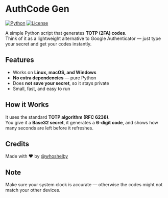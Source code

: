 # AuthCode Gen

[![Python](https://img.shields.io/badge/python-3.x-blue)](https://www.python.org/) 
[![License](https://img.shields.io/badge/license-MIT-green)](LICENSE)

A simple Python script that generates **TOTP (2FA) codes**.  
Think of it as a lightweight alternative to Google Authenticator — just type your secret and get your codes instantly.


## Features
- Works on **Linux, macOS, and Windows**  
- **No extra dependencies** — pure Python  
- Does **not save your secret**, so it stays private  
- Small, fast, and easy to run


## How it Works
It uses the standard **TOTP algorithm (RFC 6238)**.  
You give it a **Base32 secret**, it generates a **6-digit code**, and shows how many seconds are left before it refreshes.  


## Credits
Made with ❤️ by [@whoshelby](https://github.com/whoshelby)


## Note
Make sure your system clock is accurate — otherwise the codes might not match your other devices.
